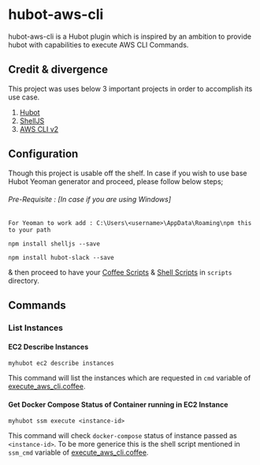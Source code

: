 # hubot-aws-cli

hubot-aws-cli is a Hubot plugin which is inspired by an ambition to provide hubot with capabilities to execute AWS CLI Commands.

## Credit & divergence

This project was uses below 3 important projects in order to accomplish its use case.
1. [Hubot](http://hubot.github.com)
2. [ShellJS](https://documentup.com/shelljs/shelljs)
3. [AWS CLI v2](https://docs.aws.amazon.com/cli/index.html)

## Configuration

Though this project is usable off the shelf. In case if you wish to use base Hubot Yeoman generator and proceed, please follow below steps;

###### Pre-Requisite : [In case if you are using Windows]
```For Yeoman to work add : C:\Users\<username>\AppData\Roaming\npm this to your path ```

``` 
npm install shelljs --save
```
```
npm install hubot-slack --save
```
& then proceed to have your [Coffee Scripts](https://coffeescript.org/) & [Shell Scripts](https://devdocs.io/bash/) in `scripts` directory.

## Commands

### List Instances

#### EC2 Describe Instances
```
myhubot ec2 describe instances
```
This command will list the instances which are requested in `cmd` variable of [execute_aws_cli.coffee](scripts/execute_aws_cli.coffee).

#### Get Docker Compose Status of Container running in EC2 Instance
```
myhubot ssm execute <instance-id>
```
This command will check `docker-compose` status of instance passed as `<instance-id>`.
To be more generice this is the shell script mentioned in `ssm_cmd` variable of [execute_aws_cli.coffee](scripts/execute_aws_cli.coffee).
